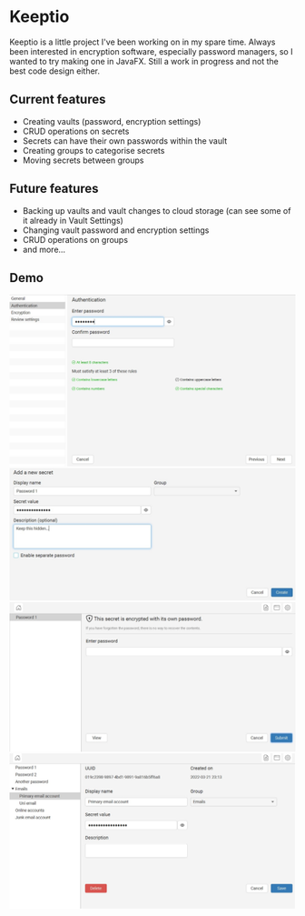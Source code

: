 # Keeptio

Keeptio is a little project I've been working on in my spare time. Always been interested in encryption software, especially password managers, so I wanted to try making one in JavaFX. Still a work in progress and not the best code design either. 

## Current features

- Creating vaults (password, encryption settings)
- CRUD operations on secrets
- Secrets can have their own passwords within the vault
- Creating groups to categorise secrets
- Moving secrets between groups

## Future features

- Backing up vaults and vault changes to cloud storage (can see some of it already in Vault Settings)
- Changing vault password and encryption settings
- CRUD operations on groups
- and more...

## Demo

![1](./demo/1.jpg)
![2](./demo/2.jpg)
![3](./demo/3.jpg)
![4](./demo/4.jpg)

